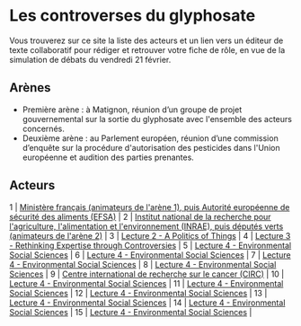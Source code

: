 # Les controverses du glyphosate

Vous trouverez sur ce site la liste des acteurs et un lien vers un éditeur de texte collaboratif pour rédiger et retrouver votre fiche de rôle, en vue de la simulation de débats du vendredi 21 février.

## Arènes

- Première arène : à Matignon, réunion d’un groupe de projet gouvernemental sur la sortie du glyphosate avec l'ensemble des acteurs concernés.
- Deuxième arène : au Parlement européen, réunion d’une commission d’enquête sur la procédure d'autorisation des pesticides dans l'Union européenne et audition des parties prenantes.

## Acteurs

1 | [Ministère français (animateurs de l'arène 1), puis Autorité européenne de sécurité des aliments (EFSA)](https://annuel2.framapad.org/p/9f2a-premier-campus-ministeres-efsa?lang=fr) |
2 | [Institut national de la recherche pour l'agriculture, l'alimentation et l'environnement (INRAE), puis députés verts (animateurs de l'arène 2)](https://annuel2.framapad.org/p/9f2a-premier-campus-inrae-deputes-verts?lang=fr) |
3 | [Lecture 2 - A Politics of Things](resources/2-a-politics-of-things.pdf) |
4 | [Lecture 3 - Rethinking Expertise through Controversies](resources/3-rethinking-expertise.pdf) |
5 | [Lecture 4 - Environmental Social Sciences](resources/4-environmental-social-sciences.pdf) |
6 | [Lecture 4 - Environmental Social Sciences](resources/4-environmental-social-sciences.pdf) |
7 | [Lecture 4 - Environmental Social Sciences](resources/4-environmental-social-sciences.pdf) |
8 | [Lecture 4 - Environmental Social Sciences](resources/4-environmental-social-sciences.pdf) |
9 | [Centre international de recherche sur le cancer (CIRC)](https://annuel2.framapad.org/p/9f28-premier-campus---circ?lang=fr) |
10 | [Lecture 4 - Environmental Social Sciences](resources/4-environmental-social-sciences.pdf) |
11 | [Lecture 4 - Environmental Social Sciences](resources/4-environmental-social-sciences.pdf) |
12 | [Lecture 4 - Environmental Social Sciences](resources/4-environmental-social-sciences.pdf) |
13 | [Lecture 4 - Environmental Social Sciences](resources/4-environmental-social-sciences.pdf) |
14 | [Lecture 4 - Environmental Social Sciences](resources/4-environmental-social-sciences.pdf) |
15 | [Lecture 4 - Environmental Social Sciences](resources/4-environmental-social-sciences.pdf) |

